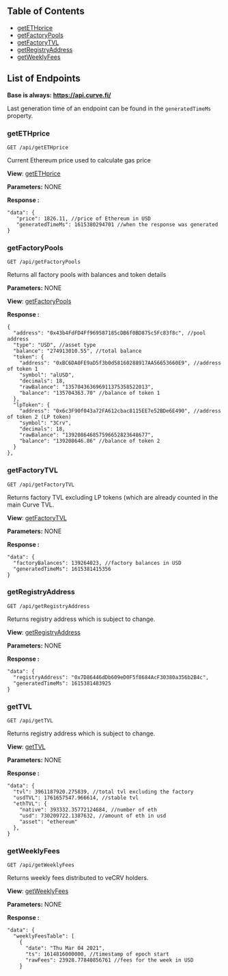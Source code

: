 ## Table of Contents

  - [getETHprice](#getethprice)
  - [getFactoryPools](#getfactorypools)
  - [getFactoryTVL](#getfactorytvl)
  - [getRegistryAddress](#getfactoryaddress)
  - [getWeeklyFees](#getweeklyfees)


## List of Endpoints

**Base is always: https://api.curve.fi/**

Last generation time of an endpoint can be found in the `generatedTimeMs` property.

### getETHprice
```
GET /api/getETHprice
```
Current Ethereum price used to calculate gas price

**View**:
[getETHprice](https://api.curve.fi/api/getETHprice)

**Parameters:**
NONE


**Response :**

```
"data": {
   "price": 1826.11, //price of Ethereum in USD
   "generatedTimeMs": 1615380294701 //when the response was generated
}
```

### getFactoryPools
```
GET /api/getFactoryPools
```
Returns all factory pools with balances and token details

**Parameters:**
NONE

**View**:
[getFactoryPools](https://api.curve.fi/api/getFactoryPools)

**Response :**

```
{
  "address": "0x43b4FdFD4Ff969587185cDB6f0BD875c5Fc83f8c", //pool address
  "type": "USD", //asset type
  "balance": "274913010.55", //total balance
  "token": {
    "address": "0xBC6DA0FE9aD5f3b0d58160288917AA56653660E9", //address of token 1
    "symbol": "alUSD",
    "decimals": 18,
    "rawBalance": "135704363696911375358522013",
    "balance": "135704363.70" //balance of token 1
  },
  "lpToken": {
    "address": "0x6c3F90f043a72FA612cbac8115EE7e52BDe6E490", //address of token 2 (LP token)
    "symbol": "3Crv",
    "decimals": 18,
    "rawBalance": "139208646857596652823648677",
    "balance": "139208646.86" //balance of token 2
  }
},
```

### getFactoryTVL
```
GET /api/getFactoryTVL
```
Returns factory TVL excluding LP tokens (which are already counted in the main Curve TVL.

**View**:
[getFactoryTVL](https://api.curve.fi/api/getFactoryTVL)

**Parameters:**
NONE


**Response :**

```
"data": {
  "factoryBalances": 139264023, //factory balances in USD
  "generatedTimeMs": 1615381415356
}
```

### getRegistryAddress
```
GET /api/getRegistryAddress
```
Returns registry address which is subject to change.

**View**:
[getRegistryAddress](https://api.curve.fi/api/getRegistryAddress)

**Parameters:**
NONE


**Response :**

```
"data": {
  "registryAddress": "0x7D86446dDb609eD0F5f8684AcF30380a356b2B4c",
  "generatedTimeMs": 1615381483925
}
```


### getTVL
```
GET /api/getTVL
```
Returns registry address which is subject to change.

**View**:
[getTVL](https://api.curve.fi/api/getTVL)

**Parameters:**
NONE


**Response :**

```
"data": {
  "tvl": 3961187920.275839, //total tvl excluding the factory
  "usdTVL": 1761657547.966614, //stable tvl
  "ethTVL": {
    "native": 393332.35772124684, //number of eth
    "usd": 730209722.1387632, //amount of eth in usd
    "asset": "ethereum"
  },
}
```



### getWeeklyFees
```
GET /api/getWeeklyFees
```
Returns weekly fees distributed to veCRV holders.

**View**:
[getWeeklyFees](https://api.curve.fi/api/getWeeklyFees)

**Parameters:**
NONE


**Response :**

```
"data": {
  "weeklyFeesTable": [
    {
      "date": "Thu Mar 04 2021",
      "ts": 1614816000000, //timestamp of epoch start
      "rawFees": 23928.77840856761 //fees for the week in USD
    }
```
